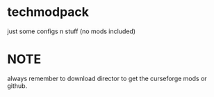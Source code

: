 # techmodpack
just some configs n stuff (no mods included)

# NOTE
always remember to download director to get the curseforge mods or github.
